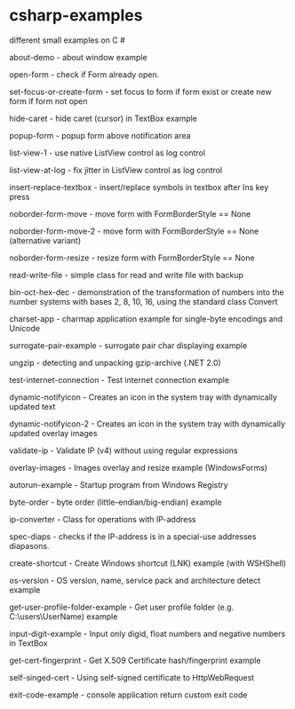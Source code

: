 # csharp-examples
different small examples on C #

about-demo - about window example

open-form - check if Form already open.

set-focus-or-create-form - set focus to form if form exist or create new form 
			   if form not open

hide-caret - hide caret (cursor) in TextBox example

popup-form - popup form above notification area

list-view-1 - use native ListView control as log control

list-view-at-log - fix jitter in ListView control as log control

insert-replace-textbox - insert/replace symbols in textbox after Ins key press

noborder-form-move  - move form with FormBorderStyle == None  

noborder-form-move-2  - move form with FormBorderStyle == None (alternative variant)

noborder-form-resize  - resize form with FormBorderStyle == None

read-write-file - simple class for read and write file with backup

bin-oct-hex-dec - demonstration of the transformation of numbers 
		  into the number systems with bases 
		  2, 8, 10, 16, using the standard class Convert

charset-app - charmap application example for single-byte encodings and Unicode

surrogate-pair-example - surrogate pair char displaying example

ungzip - detecting and unpacking gzip-archive (.NET 2.0)

test-internet-connection - Test internet connection example

dynamic-notifyicon - Creates an icon in the system tray with dynamically updated 
		     text

dynamic-notifyicon-2 - Creates an icon in the system tray with dynamically updated 
		     overlay images

validate-ip - Validate IP (v4) without using regular expressions

overlay-images - Images overlay and resize example (WindowsForms)

autorun-example - Startup program from Windows Registry

byte-order - byte order (little-endian/big-endian) example

ip-converter - Class for operations with IP-address

spec-diaps - checks if the IP-address is in a special-use addresses diapasons.

create-shortcut - Create Windows shortcut (LNK) example (with WSHShell)

os-version - OS version, name, service pack and architecture detect example

get-user-profile-folder-example - Get user profile folder (e.g. C:\users\UserName) example

input-digit-example - Input only digid, float numbers and negative numbers in TextBox

get-cert-fingerprint - Get X.509 Certificate hash/fingerprint example

self-singed-cert - Using self-signed certificate to HttpWebRequest

exit-code-example - console application return custom exit code